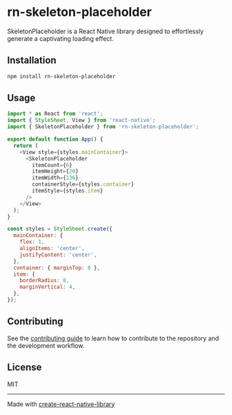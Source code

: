 # rn-skeleton-placeholder

SkeletonPlaceholder is a React Native library designed to effortlessly generate a captivating loading effect.

## Installation

```sh
npm install rn-skeleton-placeholder
```

## Usage

```js
import * as React from 'react';
import { StyleSheet, View } from 'react-native';
import { SkeletonPlaceholder } from 'rn-skeleton-placeholder';

export default function App() {
  return (
    <View style={styles.mainContainer}>
      <SkeletonPlaceholder
        itemCount={6}
        itemHeight={20}
        itemWidth={136}
        containerStyle={styles.container}
        itemStyle={styles.item}
      />
    </View>
  );
}

const styles = StyleSheet.create({
  mainContainer: {
    flex: 1,
    alignItems: 'center',
    justifyContent: 'center',
  },
  container: { marginTop: 8 },
  item: {
    borderRadius: 8,
    marginVertical: 4,
  },
});

```

## Contributing

See the [contributing guide](CONTRIBUTING.md) to learn how to contribute to the repository and the development workflow.

## License

MIT

---

Made with [create-react-native-library](https://github.com/callstack/react-native-builder-bob)
